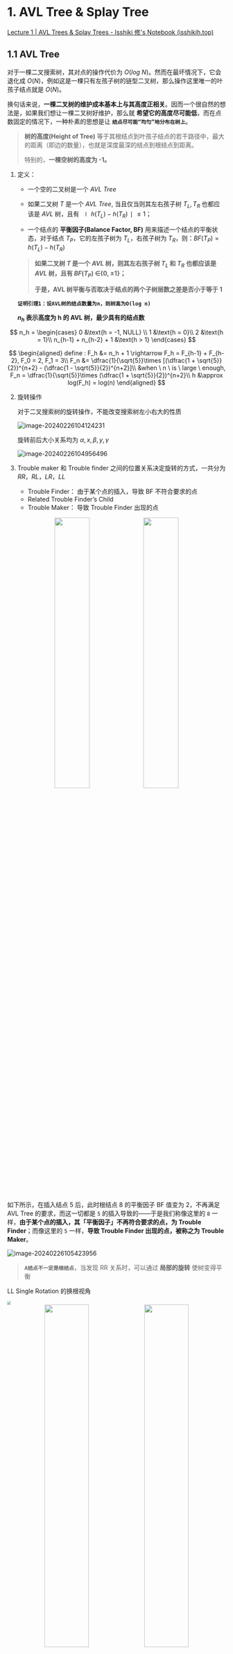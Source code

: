 # 1. AVL Tree & Splay Tree

[Lecture 1 | AVL Trees & Splay Trees - Isshiki 修's Notebook (isshikih.top)](https://note.isshikih.top/cour_note/D2CX_AdvancedDataStructure/Lec01/#avl-树_1)

## 1.1 AVL Tree

对于一棵二叉搜索树，其对点的操作代价为 $O(log \ N)$。然而在最坏情况下，它会退化成 $O(N)$，例如这是一棵只有左孩子树的链型二叉树，那么操作这里唯一的叶孩子结点就是 $O(N)$。

换句话来说，**一棵二叉树的维护成本基本上与其高度正相关**。因而一个很自然的想法是，如果我们想让一棵二叉树好维护，那么就 **希望它的高度尽可能低**，而在点数固定的情况下，一种朴素的思想是让 **`结点尽可能“均匀”地分布在树上`**。

> **树的高度(Height of Tree)** 等于其根结点到叶孩子结点的若干路径中，最大的距离（即边的数量），也就是深度最深的结点到根结点到距离。
>
> 特别的，**一棵空树的高度为 -1。**

1. 定义：

   - 一个空的二叉树是一个 $AVL \ Tree$

   - 如果二叉树 $T$ 是一个 $AVL \ Tree$, 当且仅当则其左右孩子树 $T_L , T_R$ 也都应该是 $AVL$ 树，且有 $∣ℎ(T_L)−ℎ(T_R)∣≤1$；

   - 一个结点的 **平衡因子(Balance Factor, BF)** 用来描述一个结点的平衡状态，对于结点 $T_P$，它的左孩子树为 $T_L$，右孩子树为 $T_R$，则：$BF(T_P) = h(T_L) - h(T_R)$

   > **如果二叉树 $T$ 是一个 $AVL$ 树，则其左右孩子树 $T_L$ 和 $T_R$ 也都应该是 $AVL$ 树，且有 $BF(T_P)$ ∈{0, ±1}；**
   >
   > **于是，AVL 树平衡与否取决于结点的两个子树层数之差是否小于等于 1**

   **`证明引理1：设AVL树的结点数量为n，则树高为O(log n)`**

   **$n_h$ 表示高度为 h 的 AVL 树，最少具有的结点数**

$$
n_h = \begin{cases}
0 &\text{h = -1, NULL} \\
1 &\text{h = 0}\\
2 &\text{h = 1}\\
n_{h-1} + n_{h-2} + 1 &\text{h > 1}
\end{cases}
$$

$$
\begin{aligned}
define : F_h &= n_h + 1 \rightarrow F_h = F_{h-1} + F_{h-2}, F_0 = 2, F_1 = 3\\
F_n &= \dfrac{1}{\sqrt{5}}\times [(\dfrac{1 + \sqrt{5}}{2})^{n+2} - (\dfrac{1 - \sqrt{5}}{2})^{n+2}]\\
&when \ n \ is \ large \ enough, F_n = \dfrac{1}{\sqrt{5}}\times (\dfrac{1 + \sqrt{5}}{2})^{n+2}\\
h &\approx log(F_h) = log(n)
\end{aligned}
$$

2. 旋转操作

   对于二叉搜索树的旋转操作，不能改变搜索树左小右大的性质

   ![image-20240226104124231](https://zn-typora-image.oss-cn-hangzhou.aliyuncs.com/typora_image/202402261041402.png)

   旋转前后大小关系均为 $\alpha , x, \beta, y, \gamma$

   ![image-20240226104956496](https://zn-typora-image.oss-cn-hangzhou.aliyuncs.com/typora_image/202402261049604.png)

3. Trouble maker 和 Trouble finder 之间的位置关系决定旋转的方式，一共分为 $RR，RL，LR，LL$
   - Trouble Finder： 由于某个点的插入，导致 BF 不符合要求的点
   - Related Trouble Finder’s Child
   - Trouble Maker： 导致 Trouble Finder 出现的点

<center>
    <img src = "https://zn-typora-image.oss-cn-hangzhou.aliyuncs.com/typora_image/202402271035798.png" width = 40%>
    <img src = "https://zn-typora-image.oss-cn-hangzhou.aliyuncs.com/typora_image/202402271036404.png" width = 40%>
</center>

如下所示，在插入结点 5 后，此时根结点 8 的平衡因子 BF 值变为 2，不再满足 AVL Tree 的要求，而这一切都是 `5` 的插入导致的——于是我们称像这里的 `8` 一样，**由于某个点的插入，其「平衡因子」不再符合要求的点，为 Trouble Finder**；而像这里的 `5` 一样，**导致 Trouble Finder 出现的点，被称之为 Trouble Maker**。

![image-20240226105423956](https://zn-typora-image.oss-cn-hangzhou.aliyuncs.com/typora_image/202402261054063.png)

> **`A结点不一定是根结点`**，当发现 RR 关系时，可以通过 **局部的旋转** 使树变得平衡

LL Single Rotation 的换根视角

<img src="https://zn-typora-image.oss-cn-hangzhou.aliyuncs.com/typora_image/202402271052505.png" style="zoom:50%;" />

<center>
    <img src = "https://zn-typora-image.oss-cn-hangzhou.aliyuncs.com/typora_image/202402271049092.png" width = 45%>
    <img src = "https://zn-typora-image.oss-cn-hangzhou.aliyuncs.com/typora_image/202402271049665.png" width = 45%>
    <img src = "https://zn-typora-image.oss-cn-hangzhou.aliyuncs.com/typora_image/202402271049845.png" width = 50%>
</center>

原先的根结点身处左子树的高台上，$BF(root) = h_L - h_R = 2$, 所以要将根结点从台子上拉下来，此时顺理成章，左子树的根结点成为整棵树的根结点。

为了得到二分搜索树，需要将 Trouble Finder 与 左子树的根结点相连接，此时多出的 L Right Subtree 需要连接到 Trouble Finder。

![image-20240226111114110](https://zn-typora-image.oss-cn-hangzhou.aliyuncs.com/typora_image/202402261111202.png)

以 B 为支点，先进行 C 的左旋，$C_L$ 由于比 B 大，所以成为 B 的右子树；再进行 A 的右旋，A 比 C 大，成为 C 的右子树

**`为什么是最下面的点成为根结点呢？因为ABC三个点，能满足根结点的只有C，B < C < A`**

> 用语言概括就是，**找到关键的那三个点，然后把最下面的顶到上面去，剩下两个作为左右孩子树，原先的那个点的左右孩子树则对应地，左孩子树接到左边空缺的右孩子树上，右孩子树接到右边空缺的左孩子树上。**

![image-20240226111638452](https://zn-typora-image.oss-cn-hangzhou.aliyuncs.com/typora_image/202402261116535.png)

> **`如果一个Trouble maker插入后，产生了多个Trouble Finder，该如何处理？`**
>
> **选择距离 Trouble maker 最近的 Trouble Finder 进行处理，最底层发生改变，连带效应引发上方的 Trouble Finder 的 BF 的绝对值都会减小。**

```c
int Height(AVLTree T)
{
    if(T) return T->height;
    // 空树 T == NULL
    else return -1;
}
void ChangeHeight(AVLTree T)
{
    if (T)
    {
        ChangeHeight(T->left);
        ChangeHeight(T->right);
        T->height = max(Height(T->left), Height(T->right)) + 1;
    }
}
int max(int a, int b)
{
    return a > b ? a : b;
}
AVLTree SingleRotateWithLeft(AVLTree T)
{
    AVLTree Newroot = (AVLTree)malloc(sizeof(TreeNode));
    Newroot = T->left;
    T->left = Newroot->right;
    Newroot->right = T;
    T->height = max(Height(T->left), Height(T->right)) + 1;
    Newroot->height = max(Height(Newroot->left), T->height) + 1;
    return Newroot;
}

AVLTree SingleRotateWithLeft(AVLTree T)
{
    AVLTree Newroot = (AVLTree)malloc(sizeof(TreeNode));
    // 旋转后的新根结点
    Newroot = T->left;
    // 旋转后结点关系的变化
    T->left = Newroot->right;
    Newroot->right = T;
    ChangeHeight(T);
    // T->height = max(Height(T->left), Height(T->right)) + 1;
    // Newroot->height = max(Height(Newroot->left), T->height) + 1;
    return Newroot;
}

AVLTree SingleRotateWithRight(AVLTree T)
{
    AVLTree Newroot = (AVLTree)malloc(sizeof(TreeNode));
    // 旋转后的新根结点
    Newroot = T->right;
    // 旋转后结点关系的变化
    T->right = Newroot->left;
    Newroot->left = T;
    // 旋转后更新树的高度
    ChangeHeight(T);
    // T->height = max(Height(T->left), Height(T->right)) + 1;
    // Newroot->height = max(Height(Newroot->right), T->height) + 1;
    return Newroot;
}
AVLTree DoubleRotateWithRight(AVLTree T)
{
    // RL
    // k3
    //      k2
    //  k1
    AVLTree newroot = (AVLTree)malloc(sizeof(TreeNode));
    T->right = SingleRotateWithLeft(T->right);
    // 此时 k3-k1-k2
    newroot = SingleRotateWithRight(T);
    return newroot;
}
// 定义AVL Tree的插入函数
AVLTree Insert(AVLTree T, int value)
{
    if(T == NULL)
    {
        T = (AVLTree)malloc(sizeof(TreeNode));
        T->data = value;
        T->height = 0;
        T->left = NULL;
        T->right = NULL;
    }
    else
    {
        if(value < T->data)
        {
            T->left = Insert(T->left, value);
            // 以上为二分搜索树的插入操作
            // 后续进行AVL Tree的平衡操作
            if(Height(T->left) - Height(T->right) == 2)
            {
                if(value < T->left->data)
                {
                    // LL
                    T = SingleRotateWithLeft(T);
                }
                else
                {
                    // LR
                    T = DoubleRotateWithLeft(T);
                }
            }
        }
        else if(value > T->data)
        {
            T->right = Insert(T->right, value);
            if(Height(T->right) - Height(T->left) == 2)
            {
                if(value > T->right->data)
                {
                    // RR
                    T = SingleRotateWithRight(T);
                }
                else
                {
                    // RL
                    T = DoubleRotateWithRight(T);
                }
            }
        }
        // 更新树的高度
        // T的高度等于左右子树中较高的高度加1
        T->height = max(Height(T->left), Height(T->right)) + 1;
    }
    return T;
}
```

**`提问1： 在插入的时候是否有可能使多个结点的平衡性质被打破？`**

在 complete binary tree 的基础上，连续在左子树插入两个点，一条线上 $O(log \ n)$ 个结点平衡性质被破坏

**`提问2： 如果是的话，一次旋转操作是否能使所有平衡收到破环的结点恢复正常？`**

$LL,LR,RL,RR$ 旋转都会是插入的结点深度减少 1，所以路径上所有平衡被打破的结点都能恢复

**`定理2： AVL 树的搜索插入删除操作的时间复杂度都为O(log N)`**

对于搜索，典型的二叉搜索树，没有疑问。对于插入，最多两次旋转加上一次搜索。

对于删除操作，最多进行 $O(log N)$ 次的旋转，而 **每次旋转都是常数级别** 的，时间复杂度仍为 $O(log N)$

```c
AVLTree Delete(AVLTree T, int value)
{
    // 树为空,直接返回NULL
    if (T == NULL)
    {
        return NULL;
    }
    // 待删除的结点在T的左子树上
    if (value < T->data)
    {
        T->left = Delete(T->left, value);
        //删除结点后,如果AVL Tree失去平衡,则进行相应的调节
        if(Height(T->right) - Height(T->left) == 2)
        {
            AVLTree temp = T->right;
            if(Height(temp->left) > Height(temp->right))
            {
                T = DoubleRotateWithRight(T);
            }
            else
            {
                T = SingleRotateWithRight(T);
            }
        }
    }
    // 待删除的结点在T的右子树上
    else if (value > T->data)
    {
        T->right = Delete(T->right, value);
        if(Height(T->left) - Height(T->right) == 2)
        {
            AVLTree temp = T->left;
            if(Height(temp->right) > Height(temp->left))
            {
                T = DoubleRotateWithLeft(T);
            }
            else
            {
                T = SingleRotateWithLeft(T);
            }
        }
    }
    else
    {
        // 待删除的点在根结点
        if(T->left == NULL && T->right == NULL)
        {
            free(T);
            return NULL;
        }
        else if(T->right == NULL && T->left)
        {
            AVLTree temp = T;
            T = T->left;
            free(temp);
        }
        else if(T->left == NULL && T->right)
        {
            AVLTree temp = T;
            T = T->right;
            free(temp);
        }
        // 左右子树均非空，根据两棵树的height选择替换的结点
        else
        {
            if(Height(T->left) >= Height(T->right))
            {
                // 选择左子树中的最大值替换根结点
                AVLTree temp = T->left;
                while(temp->right)
                {
                    temp = temp->right;
                }
                int max = temp->data;
                T->data = max;
                T->left = Delete(T->left, max);
            }
            else
            {
                // 选择右子树中的最小值替换根结点
                AVLTree temp = T->right;
                while(temp->left)
                {
                    temp = temp->left;
                }
                int min = temp->data;
                T->data = min;
                T->right = Delete(T->right, min);
            }
        }
    }
    ChangeHeight(T);
    T->height = max(Height(T->left), Height(T->right)) + 1;
    return T;
}
```

## 1.2 Splay Tree

Splay Tree 的目标： 具体来说就是对于 $M$ 次任意操作，其时间复杂度都为 $O(MlogN)$，均摊下来这 $M$ 个操作每一个都需要 $O(logN)$。

Splay 的核心思想就是，每当我们 **访问一个结点**（比如 **查询** 某个点、**插入** 某个点，甚至是 **删除** 某个点），我们就 **通过一系列操作将目标点转移到根部**，形象上理解就是不断旋转整个树的构造，知道把点转到根部。

- 搜索：使用普通二叉搜索树的方法找到结点，然后通过 splay 操作经过一系列旋转将搜索的结点移动到根结点的位置；

- 插入：使用普通二叉搜索树的方法找到要插入的位置进行插入，然后把刚刚插入的结点通过 splay 操作经过一系列旋转移动到根结点的位置；

- 删除：使用普通二叉搜索树的方法找到要删除的结点，然后通过 splay 操作经过一系列旋转将要删除的结点移动到根结点的位置，然后删除根结点（现在根结点就是要删除的点），然后和普通二叉搜索树的删除一样进行合理的 merge 即可。

  **`先移到根结点，在进行删除`**

> 假如第一次访问，时间复杂度是 O(N), 那么第二次访问就是 O(1)，因为此时该点已经位于根结点。

<img src="https://zn-typora-image.oss-cn-hangzhou.aliyuncs.com/typora_image/202402271115247.png" alt="image-20240227111555204" style="zoom:50%;" />

如图所示，此时 $k1, k2, k3$ 对应 LR 的旋转关系，并且 $k3$ 是最近的 Trouble Finder。

利用换根思想，以 $k1$ 为根结点

<img src="https://zn-typora-image.oss-cn-hangzhou.aliyuncs.com/typora_image/202402271116075.png" alt="image-20240227111608032" style="zoom:50%;" />

要使根结点为 $k1$ , 则将对 $k4,k5$ 进行 **两次 LL rotation。**

第一次以 $k4$ 为支点，对 $k1,k4,k5$ 进行操作，此时得到 $k4$ 为根结点，$k5$ 成为 $k4$ 的右子树，

第二次以 $k1$ 为支点，对 $k2,k1,k4进行操作$，$k4$ 成为 $k1$ 的右结点

<img src="https://zn-typora-image.oss-cn-hangzhou.aliyuncs.com/typora_image/202402271116802.png" alt="image-20240227111622765" style="zoom:50%;" />

> **如何将上图所示，假如按照优先操作最近的 Trouble Finder 转化为 AVL Tree**

<img src="https://zn-typora-image.oss-cn-hangzhou.aliyuncs.com/typora_image/202402271127406.png" alt="image-20240227112731359" style="zoom:50%;" />

LR rotation，$k1$ 成为 $k2,k3$ 的根结点

<img src="https://zn-typora-image.oss-cn-hangzhou.aliyuncs.com/typora_image/202402271127586.png" alt="image-20240227112746537" style="zoom:50%;" />

此时 $k4$ 是最近的 Trouble Finder， 按照 LL rotatio 得到下图

<img src="https://zn-typora-image.oss-cn-hangzhou.aliyuncs.com/typora_image/202402271128782.png" alt="image-20240227112806736" style="zoom:50%;" />

剩余 $k5$ 是 Trouble Finder， 再进行一次 LL rotation

<img src="https://zn-typora-image.oss-cn-hangzhou.aliyuncs.com/typora_image/202402261134247.png" alt="image-20240226113438181" style="zoom:50%;" />

搜索 k1 的时间复杂度降低，但是搜索 k3 的时间复杂度增大，牺牲了某些点

> **`此时你会发现，两次LL rotation 作用的顺序不一样，得到的结果可能是AVL Tree，也有可能不是。且与所得结论矛盾`**

> **`以下引入，处理Splay Tree 的 处理方法`**

对于任意一个结点 X，我们记其父结点为 P(Parent)，其父结点的父结点为 G(Grandparent)。

当我们访问到某个点 X 时：

- 如果 P 是根结点，则直接进行一次 ` [Single Rotation]`，将 X 转到根结点；

- 如果 P 不是根结点

  - 当情况为 LR / RL 时，进行一次 ` [LR Rotation / RL Rotation]`，我们称之为 zig-zag；不在一条直线上

  - 当情况为 LL / RR 时，进行两次 `[Single Rotation]`，使得 X、P、G 的顺序逆转，像跷跷板一样，我们称之为 zig-zig；在一条直线上

    ==此时 LL/RR 执行的顺序有严格要求，远端优先==

  > **zig-zig 是与 naive 的方法不一样的地方！**
  >
  > **特别注意 naive 的方法 `先交换X 和P 的位置关系`，然后交换 X 和 G 的位置关系，**
  >
  > **但是 zig-zig 的标准操作方式是，`先交换P 和G 的位置关系`，再交换 X 和 P 的位置关系！**
  >
  > **这个区别就是它与 naive 方法的唯一区别，却能实现我们最终均摊的目标**；

![image-20240226113917385](https://zn-typora-image.oss-cn-hangzhou.aliyuncs.com/typora_image/202402261139454.png)

### 1.3.2 对点操作

Splay Tree 除了在完成所有操作以后都需要进行一次 Splay 操作，其他部分都和 BST 一样。

- Find X

  根据 BST 的性质，可以在 $O(log N)$ 的时间内找到 X，接下来需要通过旋转操作，将 X 不断旋转至根结点

  ![image-20240227124922018](https://zn-typora-image.oss-cn-hangzhou.aliyuncs.com/typora_image/202402271249111.png)

- Remove X

  根据二分搜索树的性质，可以在 $O(log N)$ 的时间内找到 X，接下来需要通过旋转操作，将 X 不断旋转至根结点。`后续删除Root结点，找到左子树的最大值或者右子树的最小值，再进一步调整`

- FindMax

  根据 BST 的性质，可以在 $O(log N)$ 的时间里找到最大值，将它旋转到根部以后，可以发现 **`它没有右孩子树`**，直接删掉就行。

```c
#include <stdio.h>
#include <stdlib.h>

// 定义二分搜索树结构体
typedef struct SplayNode *SplayTree;
struct SplayNode
{
    int data;
    SplayTree left;
    SplayTree right;
    SplayTree parent;
} SplayNode;

SplayTree Insert(SplayTree T, int value);
SplayTree Find(SplayTree T, int value);
void Parent(SplayTree T);

SplayTree Insert(SplayTree T, int value)
{
    if (T == NULL)
    {
        T = (SplayTree)malloc(sizeof(SplayNode));
        T->data = value;
        T->left = T->right = NULL;
    }
    else
    {
        if (value < T->data)
        {
            T->left = Insert(T->left, value);
        }
        else if (value > T->data)
        {
            T->right = Insert(T->right, value);
        }
    }
    return T;
}
// 递归遍历树，建立父子关系
void Parent(SplayTree T)
{
    if (T->left)
    {
        T->left->parent = T;
        Parent(T->left);
    }
    if (T->right)
    {
        T->right->parent = T;
        Parent(T->right);
    }
}

SplayTree Find(SplayTree T, int value)
{
    if (T == NULL)
    {
        return NULL;
    }
    else
    {
        if (value < T->data)
        {
            return Find(T->left, value);
        }
        else if (value > T->data)
        {
            return Find(T->right, value);
        }
        else
        {
            return T;
        }
    }
}
SplayTree SingleRotateWithLeft(SplayTree T)
{
    SplayTree newroot = T->left;
    if (T->parent)
    {
        SplayTree G = T->parent;
        T->left = newroot->right;
        newroot->right = T;
        T->parent = newroot;
        newroot->parent = G;
        if(G->left == T)
            G->left = newroot;
        else
            G->right = newroot;
    }
    else
    {
        T->left = newroot->right;
        newroot->right = T;
        T->parent = newroot;
        newroot->parent = NULL;
    }

    return newroot;
}
SplayTree SingleRotateWithRight(SplayTree T)
{
    SplayTree newroot = T->right;
    if (T->parent)
    {
        SplayTree G = T->parent;
        T->right = newroot->left;
        newroot->left = T;
        T->parent = newroot;
        newroot->parent = G;
        if(G->left == T)
            G->left = newroot;
        else
            G->right = newroot;
    }
    else
    {
        T->right = newroot->left;
        newroot->left = T;
        T->parent = newroot;
        newroot->parent = NULL;
    }
    return newroot;
}

SplayTree DoubleRotateWithLeft(SplayTree T)
{
    SplayTree P = T->left;
    SplayTree newroot = P->right;
    if(T->parent)
    {
        SplayTree G = T->parent;
        T->left = SingleRotateWithRight(T->left);
        newroot = SingleRotateWithLeft(T);
        newroot->parent = G;
    }
    else
    {
        T->left = SingleRotateWithRight(T->left);
        newroot = SingleRotateWithLeft(T);
        newroot->parent = NULL;
    }
    return newroot;

}
SplayTree DoubleRotateWithRight(SplayTree T)
{
    SplayTree newroot = T->right->left;
    if(T->parent)
    {
        SplayTree G = T->parent;
        T->right = SingleRotateWithLeft(T->right);
        newroot = SingleRotateWithRight(T);
        newroot->parent = G;
    }
    else
    {
        T->right = SingleRotateWithLeft(T->right);
        newroot = SingleRotateWithRight(T);
        newroot->parent = NULL;
    }
    return newroot;
}
SplayTree RotatetoRoot(SplayTree T, int value)
{
    SplayTree temp = (SplayTree)malloc(sizeof(SplayNode));
    temp = Find(T, value);
    while (temp->parent != NULL)
    {
        SplayTree G = temp->parent->parent;
        SplayTree P = temp->parent;
        // 如果temp的父结点是根结点
        if (temp->parent == T)
        {
            // 直接进行一次SingleRotate，将temp旋转到根结点
            if (temp->parent->left == temp)
            {
                temp = SingleRotateWithLeft(temp->parent);
            }
            else
            {
                temp = SingleRotateWithRight(temp->parent);
            }
        }
        // 如果temp的父结点不是根结点
        else
        {
            // 按照Zig-zig 或者 Zig-zag分类讨论
            // LL型 zig-zig
            if (G->left == P && P->left == temp)
            {
                P = SingleRotateWithLeft(G);
                temp = SingleRotateWithLeft(P);
            }
            // RR型 zig-zig
            else if (G->right == P && P->right == temp)
            {
                P = SingleRotateWithRight(G);
                temp = SingleRotateWithRight(P);
            }
            // LR型 zig-zag
            else if (G->left == P && P->right == temp)
            {
                temp = DoubleRotateWithLeft(G);
            }
            // RL型 zig-zag
            else if (G->right == P && P->left == temp)
            {
                temp = DoubleRotateWithRight(G);
            }
        }
    }
    return temp;
}

void Levelorder(SplayTree T)
{
    SplayTree queue[100];
    int front = 0, rear = 0;
    int currentLevelCount = 1, nextLevelCount = 0;
    if (T == NULL)
    {
        return;
    }
    queue[rear++] = T;
    while (front < rear)
    {
        SplayTree temp = queue[front++];
        printf("%d ", temp->data);
        currentLevelCount--;
        if (temp->left)
        {
            queue[rear++] = temp->left;
            nextLevelCount++;
        }
        if (temp->right)
        {
            queue[rear++] = temp->right;
            nextLevelCount++;
        }
        if (currentLevelCount == 0)
        {
            printf("\n");
            currentLevelCount = nextLevelCount;
            nextLevelCount = 0;
        }
    }
}
int main()
{
    SplayTree T = NULL;
    T = Insert(T, 10);
    T = Insert(T, 4);
    T = Insert(T, 11);
    T = Insert(T, 2);
    T = Insert(T, 6);
    T = Insert(T, 12);
    T = Insert(T, 1);
    T = Insert(T, 3);
    T = Insert(T, 5);
    T = Insert(T, 8);
    T = Insert(T, 7);
    T = Insert(T, 9);
    T = Insert(T, 13);
    Parent(T);
    T->parent = NULL;
    T = RotatetoRoot(T, 3);
    Levelorder(T);
    Parent(T);
    T->parent = NULL;
    T = RotatetoRoot(T, 9);
    Levelorder(T);
    Parent(T);
    T->parent = NULL;
    T = RotatetoRoot(T, 1);
    Levelorder(T);
    Parent(T);
    T->parent = NULL;
    T = RotatetoRoot(T, 5);

    Levelorder(T);
}
```

对于 Insert 操作

```c
SplayTree RotatetoRoot(SplayTree T, int value)
{
    SplayTree temp = (SplayTree)malloc(sizeof(SplayNode));
    T = Insert(T, value);
    Parent(T);
    temp = Find(T, value);
    while (temp->parent != NULL)
    {
        SplayTree G = temp->parent->parent;
        SplayTree P = temp->parent;
        // 如果temp的父结点是根结点
        if (temp->parent == T)
        {
            // 直接进行一次SingleRotate，将temp旋转到根结点
            if (temp->parent->left == temp)
            {
                temp = SingleRotateWithLeft(temp->parent);
            }
            else
            {
                temp = SingleRotateWithRight(temp->parent);
            }
        }
        // 如果temp的父结点不是根结点
        else
        {
            // 按照Zig-zig 或者 Zig-zag分类讨论
            // LL型 zig-zig
            if (G->left == P && P->left == temp)
            {
                P = SingleRotateWithLeft(G);
                temp = SingleRotateWithLeft(P);
            }
            // RR型 zig-zig
            else if (G->right == P && P->right == temp)
            {
                P = SingleRotateWithRight(G);
                temp = SingleRotateWithRight(P);
            }
            // LR型 zig-zag
            else if (G->left == P && P->right == temp)
            {
                temp = DoubleRotateWithLeft(G);
            }
            // RL型 zig-zag
            else if (G->right == P && P->left == temp)
            {
                temp = DoubleRotateWithRight(G);
            }
        }
    }
    return temp;
}
```

> **只需在 RotateToRoot 函数中，先插入指定值 value，建立 parent 关系，再找到该 value，进行旋转到 root**

> **`删除：`**
>
> **`使用普通二叉搜索树的方法找到要删除的结点，然后通过splay 操作经过一系列旋转将要删除的结点移动到根结点的位置，`**
>
> **`然后删除根结点（现在根结点就是要删除的点），然后和普通二叉搜索树的删除一样进行合理的merge 即可。`**

（**`AVL树和Splay树的旋转代码区别在于：AVL树的旋转选取的是height更大的结点作为基准点，也就是高位的结点，因为插入一个点后，要确保高位以下的结点的height都得到更新，这样才能计算高位的平衡因子>=2.`**

**`但是在splay树中，我们都是先找到目标结点，显然它是在下方，我们需要根据它的parent和grandparent的位置，确定当前的旋转方式。所以旋转的代码是以下位的点作为基准点`**。此时略有问题，可忽略不看）

## 1.3 Amortized Analysis

**Any M consecutive operations take at most O(M log N) time.** **--** **Amortized** **time bound**

它计算的是从初始状态开始，连续的 M 次任意操作 **最多有** 的代价。

需要注意的是，它不同于平均时间分析（所有可能的操作出现概率平均，也就是直接求平均）和概率算法的概率分析（平均话所有可能的随机选择，也就是加权求平均）不同，摊还分析和概率完全无关。

worse-case bound >= amortized bound >= average-case bound

针对上方的不等式，由于 amortized bound 限制了所有的 M 次操作，所以其上界就等于最差的情况发生 M 次。（由于 amortized bound 是连续的 M 次任意操作 **最多有** 的代价。）**average bound 存在稀释**，所以大于等于平均情况

> **对于上界等于最差的情况发生 M 次，忽略了有的序列是不可能出现的。例如在空树上用 $O(N)$ 的时间进行删除。`摊还分析则是希望排除最差情况分析中不可能的情况。`**
>
> **注意点：`摊还分析要求从空结构开始`，。否则可以思考从一个已经有很多元素的栈里面一次性 Multipop 出所有元素，这一步操作的复杂度显然不再是 O(1 · 1) 的**

### 1.3.1 aggregate analysis 聚合法

> **Show that for all** **n, a sequence of n** **operations takes** **worst-case** **time** **$$T(n)$$ in total. In the worst case, the average cost, or amortized cost, per operation is** $T(n)/n$

```c
// stack with multipop
void MultiPop(int k, Stack S)
{
    while(!IsEmpty(S) && k > 0)
    {
        Pop(S);
        k--;
    }
}
// T = min(sizeof(S), k)
```

**Consider a sequence of n Push, Pop, and `MultiPop` operations on an initially empty stack.**

均摊付出的最大代价是：$n-1$ 次 $push$，1 次 $multipop$

$T(n) = (n-1)O(1) + O(n-1) = O(n)$

$T_{amortized} = O(n) / n = O(1)$

### 1.3.2 accounting method 核算法

**截长补短**

记 $credit = amortized \ cost \ \widehat c_i - actual \ cost \ c_i$

对所有的 n 次操作而言，都有

![image-20240227170031420](https://zn-typora-image.oss-cn-hangzhou.aliyuncs.com/typora_image/202402271700505.png)

**`目的是满足之前的不等式，保证摊还成本平均成本大` $\sum_{i = 1}^n credit_i >=0$**

> 举个例子说明上述不等式

![image-20240227170243857](https://zn-typora-image.oss-cn-hangzhou.aliyuncs.com/typora_image/202402271702909.png)

因为我们希望一次操作摊还成本为 O(1)，所以我们希望这三种操作的成本都是 **常数级别** 的，这样只要使得 $\sum_{i = 1}^n credit_i >=0$，那就直接证明了结论。但是我们知道，MultiPop 的代价比较大，把它调整为常数，对应的 $\Delta < 0$，必然需要代价小的操作 $\Delta > 0$，所以才有了例子中把 Push 操作代价调整为 2，然后我们可以 **利用 size(S) ⩾ 0 这一约束证明 $\sum_{i = 1}^n credit_i >=0$**

$$
\begin{aligned}
sizeof(S) >= 0 &\rightarrow credit >= 0 \\
&\rightarrow O(n) = \sum \widehat c_i >= \sum c_i\\
&\rightarrow T_{amortized} = O(n)/n = O(1)
\end{aligned}
$$

栈内有剩余，说明 multipop 没有发挥全力，导致实际成本小于均摊成本。

均摊成本的考量在于，使栈内没有剩余，意味着 push 一定 pop，这样 push 的成本变为 2，包含了 pop 和 multipop

### 1.3.3 potential method 势能法

上面的核算法相对形象，但要为每一个操作设计一个摊还代价 $\widehat c_i = c_i + \Delta_i$ 并不像上述例子那么简单，况且需要保证 $\sum_{i=1}^n \Delta_i >= 0$.对于比较复杂的结构，如 splaytree，就很难办.

定义一个势能函数，**第 i 次操作** 的摊还代价是 $\widehat c_i = c_i + (\phi(D_i)-\phi(D_{i-1}))$

$D_i$ 是第 i 次操作之后的数据结构，$\phi(D_i)$ 表示第 i 次操作之后的势能

每一步的摊还代价等于真实操作的代价加上势函数的变化

![image-20240226120839516](https://zn-typora-image.oss-cn-hangzhou.aliyuncs.com/typora_image/202402261208596.png)

为了使得摊还成本是平均成本的上界，我们仍然需要满足 $\sum_{i=1}^n \widehat c_i >= \sum_{i=1}^n c_i$, 因此只需要满足 $\phi(D_n) >= \phi(D_0)$

**`只需要调整设计，初始状态时$\phi(D_0)$最小，等于0，后续的每一步操作势能都不会小于0`**

如果 $\sum_{i=1}^n c_i = O(log N)$，合理的势能函数选择应该满足 $Φ(Dn) − Φ(D0)$ 也是 $O(log n)$，否则会影响估算的精确度。

![image-20240227170748762](https://zn-typora-image.oss-cn-hangzhou.aliyuncs.com/typora_image/202402271707826.png)

针对上述例子，定义势能函数为栈中存在的元素个数

$$
\begin{aligned}
&push: \phi(D_i) - \phi(D_{i-1}) = sizeof(S) + 1 - sizeof(S) = 1 \\
&\rightarrow \widehat c_i = c_i + \phi(D_i) - \phi(D_{i-1}) = 1 + 1 = 2 \\
&pop: \phi(D_i) - \phi(D_{i-1}) = sizeof(S) - 1 - sizeof(S) = -1 \\
&\rightarrow \widehat c_i = c_i + \phi(D_i) - \phi(D_{i-1}) = 1 - 1 = 0 \\
&Multipop: \phi(D_i) - \phi(D_{i-1}) = sizeof(S) - k - sizeof(S) = -k \\
&\rightarrow \widehat c_i = c_i + \phi(D_i) - \phi(D_{i-1}) = k - k = 0 \\
\end{aligned}
$$


### 1.3.4 Splay Tree 的 摊还分析

我们考虑一个跟结点高度相关的（或类似的）势能函数。

我们注意到在 Splay 操作中，**几乎每个结点的高度都会改变**，哪怕该结点为根结点的子树没有任何变化。如果我们直接使用结点高度作为势能函数，**后续的数学计算与推导会变得非常复杂**。

一个可用的势能函数是树中所有结点的 `rank` 之和：

$$
\phi(T) = \sum_{i = 1}^nlog S(i) =  \sum_{i = 1}^nR(i)
$$

$S(i)$ 指的是子树 $i$ 的结点数，包括结点 $i$.

$R(i)$ 表示结点 $i$ 的 **rank**，$R(i) = logS(i)$

> **选取 rank 之和作为势能函数的好处是除了 X, P, G 三个结点外，其他结点在 splay 操作中 rank 保持不变，因而可以简化计算。**

![image-20240305213733449](https://zn-typora-image.oss-cn-hangzhou.aliyuncs.com/typora_image/202403052137617.png)

1. **Zig:** 在整个操作中只有 **X 和 P** 的 rank 值有变化。

$$
    \widehat c_i = c_i + \phi(D_i)-\phi(D_{i-1}) = c_i + R_2(X) -R_1(X) + R_2(P)-R_1(P)
$$

其中 $R_2(X) -R_1(X) > 0 , R_2(P)-R_1(P) <= 0$

所以 $\widehat c_i <= 1 + R_2(X) - R_1(X) <= 1 + 3(R_2(X) - R_1(X))$

2. **Zig-Zag:** 两次旋转

$$
\begin{aligned}
    &\widehat c_i =  2 + R_2(X) -R_1(X) + R_2(P)-R_1(P) + R_2(G) - R_1(G)\\
    &G \ is \ root, X \ is \ also \ root \rightarrow R_2(X) = R_1(G)\\
    &\widehat c_i =  2  -R_1(X) + R_2(P)-R_1(P) + R_2(G)\\
\end{aligned}
$$

> 引理： 若 $a + b <= c$, 且 $a ,b$ 均为正整数，则 $log a+ log b <= 2logc -2$

$$
\begin{aligned}
  &\widehat c_i =  2  -R_1(X) + R_2(P)-R_1(P) + R_2(G)\\
  &S_2(P) + S_2(G) <= S_2(X) \rightarrow R_2(P) + R_2(G) <= 2R_2(X) -2\\
  &\widehat c_i <= 2 - R_1(X)-R_1(P)+2R_2(X)-2 <= 2(R_2(X)-R_1(X)) \\
  &\widehat c_i <= 3(R_2(X)-R_1(X))
\end{aligned}
$$

3. **Zig-zig**：两次旋转
   最后，给定一个伸展树上访问节点 X 的一系列 M 个 splay 操作（zig、zigzig、zigzag），其中最多只会有 1 个 zig。把他们都给加起来后，可得：

$$
\begin{aligned}
    &\widehat c_i =  2 + R_2(X) -R_1(X) + R_2(P)-R_1(P) + R_2(G) - R_1(G)\\
    &G \ is \ root, X \ is \ also \ root \rightarrow R_2(X) = R_1(G)\\
    &\widehat c_i =  2  -R_1(X) + R_2(P)-R_1(P) + R_2(G)
\end{aligned}
$$

$$
\begin{aligned}
\sum_{i = 1}^M \widehat c_i <&= 1 + 3 [R_M(X)-R_{M-1}(X)] + \sum_{i = 1}^{M-1}3(R_i(X) - R_{i-1}(X))\\
& =  1 + 3 [R_M(X)-R_{M-1}(X)] + 3 [R_{M-1}(X) - R_0(X)] \\
&= 1+3R_M(X)-3R_0(X) = O(log n)
\end{aligned}
$$

> **上面证明每一次操作的均摊成本都是 $O(logN)$ 级别。考虑到上课有个例子对退化成链表的树的叶结点做 Splay 操作，复杂度为 $O(n)$。是否产生矛盾？**

这并不矛盾，一个是 **均摊成本**，一个是 **真实成本**

**`我们应该证明M个连续操作的成本不大于$O(MlogN)$`**

令 $T_0$ 为操作前的 splay Tree，为空树。$T_i$ 为第 $i$ 次操作后的伸展树($1 <= i <= M$), $c_i$ 为第 $i$ 次操作的实际成本

$$
\sum_{i = 1}^M \widehat c_i = \sum_{i = 1}^M c_i + \phi(T_M) - \phi(T_0)\\
\sum_{i = 1}^M c_i = \sum_{i = 1}^M \widehat c_i + \phi(T_0) - \phi(T_M) <= \sum_{i = 1}^M \widehat c_i + \phi(T_0) = \sum_{i = 1}^M \widehat c_i = O(MlogN)
$$

> **`定理`**：**Splay 树的搜索、插入和删除操作的摊还复杂度均为 $O(log n)$。**

![image-20240305211223356](https://zn-typora-image.oss-cn-hangzhou.aliyuncs.com/typora_image/202403052112417.png)

![image-20240305211234461](https://zn-typora-image.oss-cn-hangzhou.aliyuncs.com/typora_image/202403052112533.png)

$$
\begin{aligned}
&assume \ \phi = 2|S_B|\\
&enqueue : \widehat c_i = c_i = 1\\
&dequeue:
\begin{cases}
\widehat c_i = c_i + \phi(D_i) - \phi(D_{i-1}) = 1 + 2(-1) = -1 & not \  empty\\
\widehat c_i = c_i + \phi(D_i) - \phi(D_{i-1}) = 2sizeof(A) + 2sizeof(A) & empty\\
\end{cases}\\
&assume \ \phi = 2|S_A|\\
&enqueue : \widehat c_i = c_i + \phi(D_i) - \phi(D_{i-1})= 1 + 2 = 3\\
&dequeue:
\begin{cases}
\widehat c_i = c_i + \phi(D_i) - \phi(D_{i-1}) = 1  & not \  empty\\
\widehat c_i = c_i + \phi(D_i) - \phi(D_{i-1}) = 2sizeof(A) - 2sizeof(A) = 0 & empty\\
\end{cases}\\
& finally \ select \ A
\end{aligned}
$$

![image-20240305210939260](https://zn-typora-image.oss-cn-hangzhou.aliyuncs.com/typora_image/202403052109442.png)

![image-20240305210953355](https://zn-typora-image.oss-cn-hangzhou.aliyuncs.com/typora_image/202403052109470.png)

$$
\begin{aligned}
&insert: \phi(D_i) - \phi(D_{i-1}) = sizeof(list) + 1 - sizeof(list) = 1\\
&\rightarrow \widehat c_i = c_i + \phi(D_i) - \phi(D_{i-1}) = 1 + 1 = 2\\
&sum: \phi(D_i) - \phi(D_{i-1}) = 1 - sizeof(list) = 1 - k\\
&\rightarrow \widehat c_i = c_i + \phi(D_i) - \phi(D_{i-1}) = k + 1 - k = 1\\
\end{aligned}
$$

## 1.4 习题集

1. If the depth of an AVL tree is 6 **(the depth of an empty tree is defined to be -1)**, then the minimum possible number of nodes in this tree is:

   - A. 13

   - B. 17

   - C. 20

   - `D. 33`

   **前面的递推关系式 $N_h = N_{h-1} + N_{h-2} + 1, N_0 = 1, N_1 = 2$**

   那么 $N_2 = 4, N_3 = 7, N_4 = 12, N_5= 20， N_6= 33$

2. Insert 2, 1, 4, 5, 9, 3, 6, 7 into an initially empty AVL tree. Which one of the following statements is FALSE?

   - A. 4 is the root

   - `B. 3 and 7 are siblings`

   - C. 2 and 6 are siblings

   - D. 9 is the parent of 7

   ![image-20240420151419290](https://zn-typora-image.oss-cn-hangzhou.aliyuncs.com/typora_image/202404201514388.png)

3. For the result of accessing the keys 3, 9, 1, 5 in order in the splay tree in the following figure, which one of the following statements is FALSE?

   ![](https://images.ptausercontent.com/128)

   - A. 5 is the root

   - B. 1 and 9 are siblings

   - C. 6 and 10 are siblings

   - `D. 3 is the parent of 4`

   ```
   5
   1 9
   2 6 10
   4 8 11
   3 7 12
   13
   ```

   ![1.4](https://zn-typora-image.oss-cn-hangzhou.aliyuncs.com/typora_image/202404201517514.png)

4. When doing amortized analysis, which one of the following statements is FALSE?

   - A. **Aggregate analysis(聚合法)** shows that for all $n$, a sequence of $n$ operations takes worst-case time $T(n)$ in total. Then the amortized cost per operation is therefore $T(n)/n$

   - B. `For potential method(势能法), a good potential function should always assume its **maximum** at the start of the sequence`

     **`势能法，要求初始时刻的势能最小`**

   - C. For **accounting method(核算法)**, when an operation's amortized cost exceeds its actual cost, we save the difference as credit to pay for later operations whose amortized cost is less than their actual cost

   - D. The difference between aggregate analysis and accounting method is that the later one assumes that the amortized costs of the operations may differ from each other

     **聚合法是求平均，假设的是 amortized cost 是相等的。account 法假设的是 amortized cost 是不相等的每次操作。当操作的摊余成本超过其实际成本时，我们会将差额存为 credit，以支付摊余成本低于其实际成本的后续操作**

5. Consider the following buffer management problem. **Initially the buffer size (the number of blocks) is one**. **Each block can accommodate exactly one item**. As soon as a new item arrives, check if there is an available block. If yes, put the item into the block, induced a cost of one. **Otherwise, the buffer size is doubled**, and then the item is able to put into. **==Moreover, the old items have to be moved into the new buffer so it costs $k+1$ to make this insertion, where $k$ is the number of old items.==** Clearly, if there are $N$ items, the worst-case cost for one insertion can be $\Omega (N)$. To show that the average cost is $O(1)$, let us turn to the amortized analysis. To simplify the problem, assume that the buffer is full after all the $N$ items are placed. Which of the following potential functions works?

    A. The number of items currently in the buffer

    B. The number of blocks currently in the buffer

    C. The number of available blocks currently in the buffer

    D. **`The opposite number of available blocks in the buffer`**
